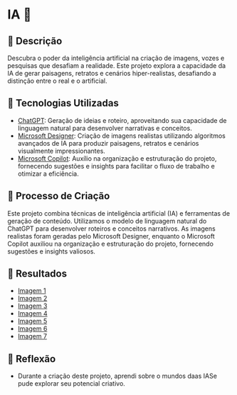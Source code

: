 # IA 🤖

## 📒 Descrição
Descubra o poder da inteligência artificial na criação de imagens, vozes e pesquisas que desafiam a realidade. Este projeto explora a capacidade da IA de gerar paisagens, retratos e cenários hiper-realistas, desafiando a distinção entre o real e o artificial.

## 🤖 Tecnologias Utilizadas
- [ChatGPT](https://chat.openai.com/): Geração de ideias e roteiro, aproveitando sua capacidade de linguagem natural para desenvolver narrativas e conceitos.
- [Microsoft Designer](https://designer.microsoft.com/image-creator): Criação de imagens realistas utilizando algoritmos avançados de IA para produzir paisagens, retratos e cenários visualmente impressionantes.
- [Microsoft Copilot](https://www.bing.com/chat): Auxílio na organização e estruturação do projeto, fornecendo sugestões e insights para facilitar o fluxo de trabalho e otimizar a eficiência.

## 🧐 Processo de Criação
Este projeto combina técnicas de inteligência artificial (IA) e ferramentas de geração de conteúdo. Utilizamos o modelo de linguagem natural do ChatGPT para desenvolver roteiros e conceitos narrativos. As imagens realistas foram geradas pelo Microsoft Designer, enquanto o Microsoft Copilot auxiliou na organização e estruturação do projeto, fornecendo sugestões e insights valiosos.

## 🚀 Resultados
- [Imagem 1](https://th.bing.com/th/id/OIG1.t_OLeN4DGDatBGCGINYG?pid=ImgGn)
- [Imagem 2](https://th.bing.com/th/id/OIG1.4vnYqdioifogFUxQgdHq?pid=ImgGn)
- [Imagem 3](https://th.bing.com/th/id/OIG1.RMKBZQyTLaZCKzW3N3_s?pid=ImgGn)
- [Imagem 4](https://th.bing.com/th/id/OIG1.blTEiHJSIEyDlwrhCYhG?pid=ImgGn)
- [Imagem 5](https://th.bing.com/th/id/OIG1.KxdcyEBUMlnd0I35KiDX?pid=ImgGn)
- [Imagem 6](https://th.bing.com/th/id/OIG1.ndmX.4AbO.aULtUU_Px4?pid=ImgGn)
- [Imagem 7](https://th.bing.com/th/id/OIG1.fneHWGMjuv7dzaSjyE_U?w=1024&h=1024&rs=1&pid=ImgDetMain)


## 💭 Reflexão
- Durante a criação deste projeto, aprendi sobre o mundos daas IASe pude explorar seu potencial criativo. 
